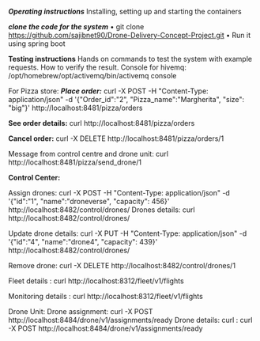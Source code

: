 ***Operating instructions***
Installing, setting up and starting the containers

***clone the code for the system***
• git clone https://github.com/sajibnet90/Drone-Delivery-Concept-Project.git
• Run it using spring boot

**Testing instructions**
Hands on commands to test the system with example requests. How to verify the result.
Console for hivemq: /opt/homebrew/opt/activemq/bin/activemq console

For Pizza store:
***Place order:***  curl -X POST -H "Content-Type: application/json" -d '{"Order_id":"2",
"Pizza_name":"Margherita", "size": "big"}' http://localhost:8481/pizza/orders

**See order details:** curl http://localhost:8481/pizza/orders

**Cancel order:** curl -X DELETE http://localhost:8481/pizza/orders/1

Message from control centre and drone unit: curl
http://localhost:8481/pizza/send_drone/1

**Control Center:**

Assign drones: curl -X POST -H "Content-Type: application/json" -d '{"id":"1",
"name":"droneverse", "capacity": 456}' http://localhost:8482/control/drones/
Drones details: curl http://localhost:8482/control/drones/

Update drone details: curl -X PUT -H "Content-Type: application/json" -d '{"id":"4",
"name":"drone4", "capacity": 439}' http://localhost:8482/control/drones/

Remove drone: curl -X DELETE http://localhost:8482/control/drones/1

Fleet details : curl http://localhost:8312/fleet/v1/flights

Monitoring details : curl http://localhost:8312/fleet/v1/flights

Drone Unit:
Drone assignment: curl -X POST http://localhost:8484/drone/v1/assignments/ready
Drone details: curl : curl -X POST http://localhost:8484/drone/v1/assignments/ready
